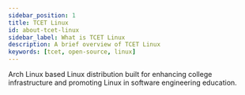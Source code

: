 ```yaml
---
sidebar_position: 1
title: TCET Linux
id: about-tcet-linux
sidebar_label: What is TCET Linux
description: A brief overview of TCET Linux
keywords: [tcet, open-source, linux]
---
```


Arch Linux based Linux distribution built for enhancing college infrastructure and promoting Linux in software engineering education.